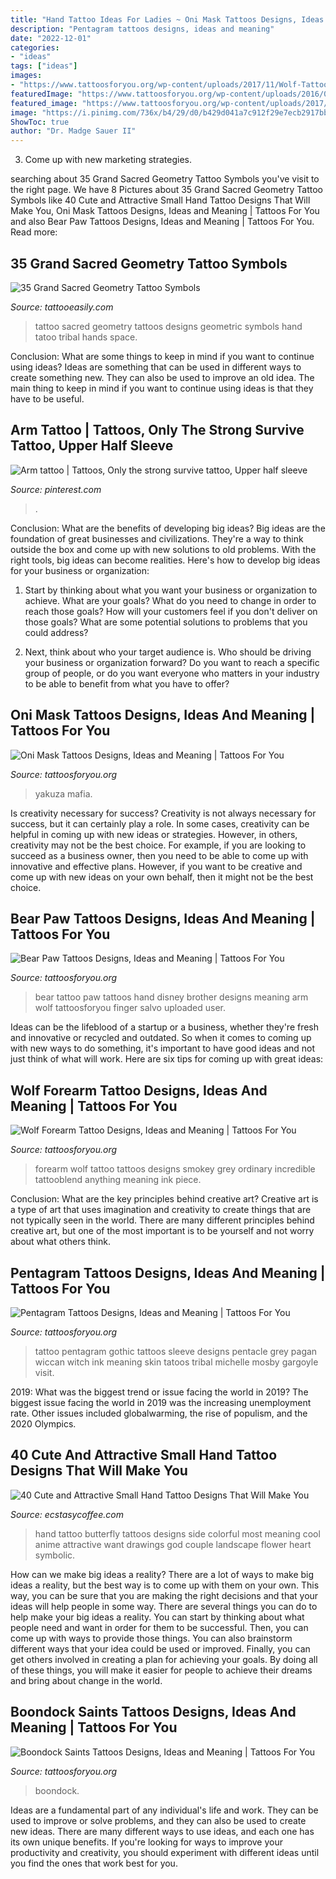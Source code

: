 ```yaml
---
title: "Hand Tattoo Ideas For Ladies ~ Oni Mask Tattoos Designs, Ideas And Meaning"
description: "Pentagram tattoos designs, ideas and meaning"
date: "2022-12-01"
categories:
- "ideas"
tags: ["ideas"]
images:
- "https://www.tattoosforyou.org/wp-content/uploads/2017/11/Wolf-Tattoo-Forearm.jpg"
featuredImage: "https://www.tattoosforyou.org/wp-content/uploads/2016/03/Oni-Mask-Tattoo-Chest.jpg"
featured_image: "https://www.tattoosforyou.org/wp-content/uploads/2017/11/Wolf-Tattoo-Forearm.jpg"
image: "https://i.pinimg.com/736x/b4/29/d0/b429d041a7c912f29e7ecb2917bbb3f4.jpg"
ShowToc: true
author: "Dr. Madge Sauer II"
---
```



3. Come up with new marketing strategies.

	

		
searching about 35 Grand Sacred Geometry Tattoo Symbols you've visit to the right page. We have 8 Pictures about 35 Grand Sacred Geometry Tattoo Symbols like 40 Cute and Attractive Small Hand Tattoo Designs That Will Make You, Oni Mask Tattoos Designs, Ideas and Meaning | Tattoos For You and also Bear Paw Tattoos Designs, Ideas and Meaning | Tattoos For You. Read more:
		
    
## 35 Grand Sacred Geometry Tattoo Symbols

<img loading=lazy src="http://www.tattooeasily.com/wp-content/uploads/2015/06/sacred-geometry-tattoo-38.jpg" onerror="this.onerror=null;this.src='https://tse4.mm.bing.net/th?id=OIP.QvwGo8sd6XTiBKg2t6KQeQHaLI&amp;pid=15.1';" alt="35 Grand Sacred Geometry Tattoo Symbols">

_Source: tattooeasily.com_

>tattoo sacred geometry tattoos designs geometric symbols hand tatoo tribal hands space. 

	

Conclusion: What are some things to keep in mind if you want to continue using ideas?
Ideas are something that can be used in different ways to create something new. They can also be used to improve an old idea. The main thing to keep in mind if you want to continue using ideas is that they have to be useful.

    
## Arm Tattoo | Tattoos, Only The Strong Survive Tattoo, Upper Half Sleeve

<img loading=lazy src="https://i.pinimg.com/736x/b4/29/d0/b429d041a7c912f29e7ecb2917bbb3f4.jpg" onerror="this.onerror=null;this.src='https://tse2.mm.bing.net/th?id=OIP.b0wSILnmxpf7lBzfT_r2LgHaNK&amp;pid=15.1';" alt="Arm tattoo | Tattoos, Only the strong survive tattoo, Upper half sleeve">

_Source: pinterest.com_

>. 

	

Conclusion: What are the benefits of developing big ideas?
Big ideas are the foundation of great businesses and civilizations. They're a way to think outside the box and come up with new solutions to old problems. With the right tools, big ideas can become realities. Here's how to develop big ideas for your business or organization:
1. Start by thinking about what you want your business or organization to achieve. What are your goals? What do you need to change in order to reach those goals? How will your customers feel if you don't deliver on those goals? What are some potential solutions to problems that you could address?

2. Next, think about who your target audience is. Who should be driving your business or organization forward? Do you want to reach a specific group of people, or do you want everyone who matters in your industry to be able to benefit from what you have to offer?

    
## Oni Mask Tattoos Designs, Ideas And Meaning | Tattoos For You

<img loading=lazy src="https://www.tattoosforyou.org/wp-content/uploads/2016/03/Oni-Mask-Tattoo-Chest.jpg" onerror="this.onerror=null;this.src='https://tse4.mm.bing.net/th?id=OIP.-FyU3tu-qc4yjRXTJ-96sAHaLH&amp;pid=15.1';" alt="Oni Mask Tattoos Designs, Ideas and Meaning | Tattoos For You">

_Source: tattoosforyou.org_

>yakuza mafia. 

	

Is creativity necessary for success?
Creativity is not always necessary for success, but it can certainly play a role. In some cases, creativity can be helpful in coming up with new ideas or strategies. However, in others, creativity may not be the best choice. For example, if you are looking to succeed as a business owner, then you need to be able to come up with innovative and effective plans. However, if you want to be creative and come up with new ideas on your own behalf, then it might not be the best choice.

    
## Bear Paw Tattoos Designs, Ideas And Meaning | Tattoos For You

<img loading=lazy src="https://www.tattoosforyou.org/wp-content/uploads/2016/03/Bear-Paw-Tattoo-on-Hand.jpg" onerror="this.onerror=null;this.src='https://tse3.mm.bing.net/th?id=OIP.NAaoSeY4SJKdE8LaAWKnngHaJ4&amp;pid=15.1';" alt="Bear Paw Tattoos Designs, Ideas and Meaning | Tattoos For You">

_Source: tattoosforyou.org_

>bear tattoo paw tattoos hand disney brother designs meaning arm wolf tattoosforyou finger salvo uploaded user. 

	

Ideas can be the lifeblood of a startup or a business, whether they're fresh and innovative or recycled and outdated. So when it comes to coming up with new ways to do something, it's important to have good ideas and not just think of what will work. Here are six tips for coming up with great ideas:

    
## Wolf Forearm Tattoo Designs, Ideas And Meaning | Tattoos For You

<img loading=lazy src="https://www.tattoosforyou.org/wp-content/uploads/2017/11/Wolf-Tattoo-Forearm.jpg" onerror="this.onerror=null;this.src='https://tse4.mm.bing.net/th?id=OIP.9_7w3jo7gzYxVhK53RdAiQHaHd&amp;pid=15.1';" alt="Wolf Forearm Tattoo Designs, Ideas and Meaning | Tattoos For You">

_Source: tattoosforyou.org_

>forearm wolf tattoo tattoos designs smokey grey ordinary incredible tattooblend anything meaning ink piece. 

	

Conclusion: What are the key principles behind creative art?
Creative art is a type of art that uses imagination and creativity to create things that are not typically seen in the world. There are many different principles behind creative art, but one of the most important is to be yourself and not worry about what others think.

    
## Pentagram Tattoos Designs, Ideas And Meaning | Tattoos For You

<img loading=lazy src="https://www.tattoosforyou.org/wp-content/uploads/2016/03/Pentagram-Tattoos.jpg" onerror="this.onerror=null;this.src='https://tse4.mm.bing.net/th?id=OIP.AuBOCEWAK0H1yYrVsh3zBAHaJ4&amp;pid=15.1';" alt="Pentagram Tattoos Designs, Ideas and Meaning | Tattoos For You">

_Source: tattoosforyou.org_

>tattoo pentagram gothic tattoos sleeve designs pentacle grey pagan wiccan witch ink meaning skin tatoos tribal michelle mosby gargoyle visit. 

	

2019: What was the biggest trend or issue facing the world in 2019?
The biggest issue facing the world in 2019 was the increasing unemployment rate. Other issues included globalwarming, the rise of populism, and the 2020 Olympics.

    
## 40 Cute And Attractive Small Hand Tattoo Designs That Will Make You

<img loading=lazy src="https://i1.wp.com/www.ecstasycoffee.com/wp-content/uploads/2016/09/Most-women-opt-for-butterfly-tattoos-because-of-its-cute-shape-and-symbolic-meaning..jpg" onerror="this.onerror=null;this.src='https://tse4.mm.bing.net/th?id=OIP.dbbKD19mmAy72aU9MVmi5gHaJ4&amp;pid=15.1';" alt="40 Cute and Attractive Small Hand Tattoo Designs That Will Make You">

_Source: ecstasycoffee.com_

>hand tattoo butterfly tattoos designs side colorful most meaning cool anime attractive want drawings god couple landscape flower heart symbolic. 

	

How can we make big ideas a reality?
There are a lot of ways to make big ideas a reality, but the best way is to come up with them on your own. This way, you can be sure that you are making the right decisions and that your ideas will help people in some way. There are several things you can do to help make your big ideas a reality. You can start by thinking about what people need and want in order for them to be successful. Then, you can come up with ways to provide those things. You can also brainstorm different ways that your idea could be used or improved. Finally, you can get others involved in creating a plan for achieving your goals. By doing all of these things, you will make it easier for people to achieve their dreams and bring about change in the world.

    
## Boondock Saints Tattoos Designs, Ideas And Meaning | Tattoos For You

<img loading=lazy src="https://www.tattoosforyou.org/wp-content/uploads/2013/11/Boondock-Saints-Celtic-Cross-Tattoo-768x1024.jpg" onerror="this.onerror=null;this.src='https://tse4.mm.bing.net/th?id=OIP.ODZTHRi-UQ-bo0gEIMJHAwHaJ4&amp;pid=15.1';" alt="Boondock Saints Tattoos Designs, Ideas and Meaning | Tattoos For You">

_Source: tattoosforyou.org_

>boondock. 

	

Ideas are a fundamental part of any individual's life and work. They can be used to improve or solve problems, and they can also be used to create new ideas. There are many different ways to use ideas, and each one has its own unique benefits. If you're looking for ways to improve your productivity and creativity, you should experiment with different ideas until you find the ones that work best for you.

